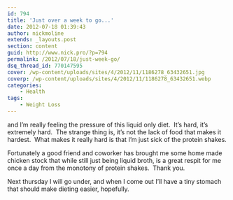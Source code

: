 ```yaml
---
id: 794
title: 'Just over a week to go...'
date: 2012-07-18 01:39:43
author: nickmoline
extends: _layouts.post
section: content
guid: http://www.nick.pro/?p=794
permalink: /2012/07/18/just-week-go/
dsq_thread_id: 770147595
cover: /wp-content/uploads/sites/4/2012/11/1186278_63432651.jpg
coverp: /wp-content/uploads/sites/4/2012/11/1186278_63432651.webp
categories:
    - Health
tags:
    - Weight Loss
---
```

and I&#8217;m really feeling the pressure of this liquid only diet.  It&#8217;s hard, it&#8217;s extremely hard.  The strange thing is, it&#8217;s not the lack of food that makes it hardest.  What makes it really hard is that I&#8217;m just sick of the protein shakes.

<!--more-->

Fortunately a good friend and coworker has brought me some home made chicken stock that while still just being liquid broth, is a great respit for me once a day from the monotony of protein shakes.  Thank you.

Next thursday I will go under, and when I come out I&#8217;ll have a tiny stomach that should make dieting easier, hopefully.
